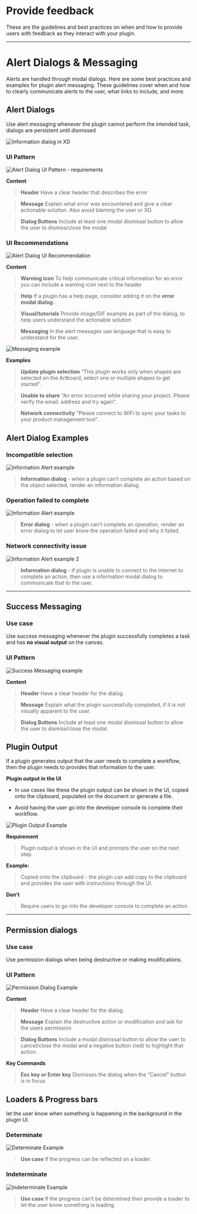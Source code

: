
# **Provide feedback**

These are the guidelines and best practices on when and how to provide users with feedback as they interact with your plugin.

----------
# **Alert Dialogs & Messaging**

Alerts are handled through modal dialogs. Here are some best practices and examples for plugin alert messaging. These guidelines cover when and how to clearly communicate alerts to the user, what links to include, and more. 


## **Alert Dialogs**

Use alert messaging whenever the plugin cannot perform the intended task, dialogs are persistent until dismissed

![Information dialog in XD](../ux_images/Information_Dialog_Xd_example.png)

### **UI Pattern**

![Alert Dialog UI Pattern - requirements](../ux_images/Alert_Requirements.png)

**Content**

> **Header** 
Have a clear header that describes the error

> **Message**
Explain what error was encountered and give a clear actionable solution. Also avoid blaming the user or XD. 

> **Dialog Buttons**
Include at least one modal dismissal button to allow the user to dismiss/close the modal


### **UI Recommendations**

![Alert Dialog UI Recommendation](../ux_images/Alert_Recommendations.png)

**Content**

> **Warning icon**
> To help communicate critical information for an error you can include a warning icon next to the header

> **Help**
> If a plugin has a help page, consider adding it on the **error modal dialog.**

> **Visual/tutorials**
> Provide image/GIF example as part of the dialog, to help users understand the actionable solution 

> **Messaging**
> In the alert messages use language that is easy to understand for the user. 


![Messaging example](../ux_images/Messaging_example.png)

**Examples**

> **Update plugin selection** 
> “This plugin works only when shapes are selected on the Artboard, select one or multiple shapes to get started”.

> **Unable to share**
> “An error occurred while sharing your project. Please verify the email. address and try again”.

> **Network connectivity** 
> “Please connect to WiFi to sync your tasks to your product management tool”.


## Alert Dialog Examples

### **Incompatible selection**

![Information Alert example](../ux_images/Alert_Information_example.png)

> **Information dialog** - when a plugin can’t complete an action based on the object selected, render an information dialog. 


### **Operation failed to complete**

![Information Alert example](../ux_images/Error_alert_example.png)

> **Error dialog** - when a plugin can’t complete an operation, render an error dialog to let user know the operation failed and why it failed.


### **Network connectivity issue**

![Information Alert example 2](../ux_images/Alert_Information_example_2.png)

> **Information dialog** - if plugin is unable to connect to the internet to complete an action, then use a information modal dialog to communicate that to the user.



----------
## Success Messaging

### **Use case**

Use success messaging whenever the plugin successfully completes a task and has **no visual output** on the canvas.

### **UI Pattern**

![Success Messaging example](../ux_images/Success_message_example.png)

**Content**

> **Header** 
> Have a clear header for the dialog. 

> **Message**
> Explain what the plugin successfully completed, if it is not visually apparent to the user.

> **Dialog Buttons**
> Include at least one modal dismissal button to allow the user to dismiss/close the modal.


## Plugin Output

If a plugin generates output that the user needs to complete a workflow, then the plugin needs to provides that information to the user.

**Plugin output in the UI**

- In use cases like these the plugin output can be shown in the UI, copied onto the clipboard, populated on the document or generate a file. 

- Avoid having the user go into the developer console to complete their workflow.

![Plugin Output Example](../ux_images/Plugin_output.png)

**Requirement**
> Plugin output is shown in the UI and prompts the user on the next step.

**Example:**

> Copied onto the clipboard - the plugin can add copy to the clipboard and provides the user with instructions through the UI.

**Don’t**
> Require users to go into the developer console to complete an action. 

----------
## Permission dialogs

### **Use case**

Use permission dialogs when being destructive or making modifications.

### **UI Pattern**

![Permission Dialog Example](../ux_images/Permission_dialog_example.png)


**Content**

> **Header** 
Have a clear header for the dialog. 

> **Message**
Explain the destructive action or modification and ask for the users permission

> **Dialog Buttons**
Include a modal dismissal button to allow the user to cancel/close the modal and a negative button (red) to highlight that action. 

**Key Commands**

> **Esc key or Enter key**
Dismisses the dialog when the “Cancel” button is in focus


## Loaders & Progress bars

let the user know when something is happening in the background in the plugin UI. 


### **Determinate**

![Determinate Example](../ux_images/Determinate_loader_example.png)

> **Use case**
If the progress can be reflected on a loader. 


### **Indeterminate**

![Indeterminate Example](../ux_images/Indeterminate_loader_example.png)

> **Use case**
If the progress can’t be determined then provide a loader to let the user know something is loading.
